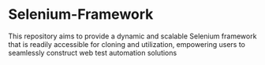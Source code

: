 # Selenium-Framework
This repository aims to provide a dynamic and scalable Selenium framework that is readily accessible for cloning and utilization, empowering users to seamlessly construct web test automation solutions
